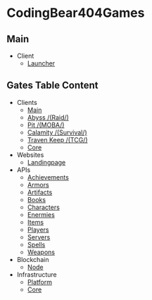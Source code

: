 # CodingBear404Games

## Main
* Client
    - [Launcher](https://github.com/CodingBear404Games/launcher)
    
## Gates Table Content
* Clients
    - [Main](https://github.com/CodingBear404Games/client-gates-main)
    - [Abyss /(Raid/)](https://github.com/CodingBear404Games/client-gates-abyss)
    - [Pit /(MOBA/)](https://github.com/CodingBear404Games/client-gates-pit)
    - [Calamity /(Survival/)](https://github.com/CodingBear404Games/client-gates-calamity)
    - [Traven Keep /(TCG/)](https://github.com/CodingBear404Games/client-gates-traven-keep)
    - [Core](https://github.com/CodingBear404Games/client-gates-core)
* Websites
    - [Landingpage](https://github.com/CodingBear404Games/gates-landingpage)
* APIs
    - [Achievements](https://github.com/CodingBear404Games/api-achievements)
    - [Armors](https://github.com/CodingBear404Games/api-armors)
    - [Artifacts](https://github.com/CodingBear404Games/api-artifacts)
    - [Books](https://github.com/CodingBear404Games/api-books)
    - [Characters](https://github.com/CodingBear404Games/api-characters)
    - [Enermies](https://github.com/CodingBear404Games/api-enermies)
    - [Items](https://github.com/CodingBear404Games/api-items)
    - [Players](https://github.com/CodingBear404Games/api-players)
    - [Servers](https://github.com/CodingBear404Games/api-servers)
    - [Spells](https://github.com/CodingBear404Games/api-spells)
    - [Weapons](https://github.com/CodingBear404Games/api-weapons)
* Blockchain
    - [Node](https://github.com/CodingBear404Games/blockchain-gates-node)
* Infrastructure
    - [Platform](https://github.com/CodingBear404Games/infrastructure-platform)
    - [Core](https://github.com/CodingBear404Games/infrastructure-core)
